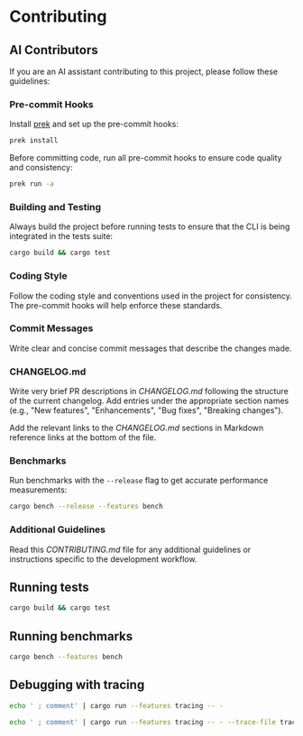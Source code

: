 # Contributing

## AI Contributors

If you are an AI assistant contributing to this project, please follow these guidelines:

### Pre-commit Hooks

Install [prek](https://github.com/j178/prek/) and set up the pre-commit hooks:

```sh
prek install
```

Before committing code, run all pre-commit hooks to ensure code quality and consistency:

```sh
prek run -a
```

### Building and Testing

Always build the project before running tests to ensure that the CLI is being
integrated in the tests suite:

```sh
cargo build && cargo test
```

### Coding Style

Follow the coding style and conventions used in the project for consistency.
The pre-commit hooks will help enforce these standards.

### Commit Messages

Write clear and concise commit messages that describe the changes made.

### CHANGELOG.md

Write very brief PR descriptions in _CHANGELOG.md_ following the structure of
the current changelog. Add entries under the appropriate section names (e.g.,
"New features", "Enhancements", "Bug fixes", "Breaking changes").

Add the relevant links to the _CHANGELOG.md_ sections in Markdown reference
links at the bottom of the file.

### Benchmarks

Run benchmarks with the `--release` flag to get accurate performance measurements:

```sh
cargo bench --release --features bench
```

### Additional Guidelines

Read this _CONTRIBUTING.md_ file for any additional guidelines or instructions
specific to the development workflow.

## Running tests

```sh
cargo build && cargo test
```

## Running benchmarks

```sh
cargo bench --features bench
```

## Debugging with tracing

```sh
echo ' ; comment' | cargo run --features tracing -- -
```

```sh
echo ' ; comment' | cargo run --features tracing -- - --trace-file trace.log
```
